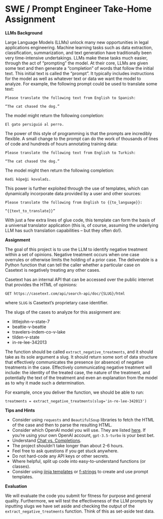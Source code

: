 # SWE / Prompt Engineer Take-Home Assignment

 
**LLMs Background**

Large Language Models (LLMs) unlock many new opportunities in legal applications engineering. Machine learning tasks such as data extraction, classification, summarization, and text generation have traditionally been very time-intensive undertakings. LLMs make these tasks much easier, through the act of “prompting” the model. At their core, LLMs are given some text and then generate a “completion” of words that follow the initial text. This initial text is called the “prompt”. It typically includes instructions for the model as well as whatever text or data we want the model to analyze. For example, the following prompt could be used to translate some text:

```
Please translate the following text from English to Spanish:

“The cat chased the dog.”
```

The model might return the following completion:

```
El gato persiguió al perro.
```

The power of this style of programming is that the prompts are incredibly flexible. A small change to the prompt can do the work of thousands of lines of code and hundreds of hours annotating training data:

```
Please translate the following text from English to Turkish:

“The cat chased the dog.”
```

The model might then return the following completion:

```
Kedi köpeği kovaladı.
```

This power is further exploited through the use of templates, which can dynamically incorporate data provided by a user and other sources:

```
Please translate the following from English to {{to_language}}:

“{{text_to_translate}}”
```

With just a few extra lines of glue code, this template can form the basis of a universal translator application (this is, of course, assuming the underlying LLM has such translation capabilities – but they often do!).

 
**Assignment**

The goal of this project is to use the LLM to identify negative treatment within a set of opinions. Negative treatment occurs when one case overrules or otherwise limits the holding of a prior case. The deliverable is a Python function that can tell the caller whether a particular case on Casetext is negatively treating any other cases.

Casetext has an internal API that can be accessed over the public internet that provides the HTML of opinions:

```
GET https://casetext.com/api/search-api/doc/{SLUG}/html
```

where `SLUG` is Casetext’s proprietary case identifier.

The slugs of the cases to analyze for this assignment are:

- littlejohn-v-state-7
- beattie-v-beattie
- travelers-indem-co-v-lake
- tilden-v-state
- in-re-lee-342013

The function should be called `extract_negative_treatments`, and it should take as its sole argument a slug. It should return some sort of data structure that effectively communicates the presence (or absence) of negative treatments in the case. Effectively communicating negative treatment will include: the identity of the treated case, the nature of the treatment, and potentially the text of the treatment and even an explanation from the model as to why it made such a determination.

For example, once you deliver the function, we should be able to run:

```
treatments = extract_negative_treatments(slug='in-re-lee-342013')
```

 
**Tips and Hints**

- Consider using `requests` and `BeautifulSoup` libraries to fetch the HTML of the case and then to parse the resulting HTML.
- Consider which OpenAI model you will use. They are listed [here](https://platform.openai.com/docs/models). If you’re using your own OpenAI account, `gpt-3.5-turbo` is your best bet.
- Understand [Chat vs. Completions](https://platform.openai.com/docs/guides/chat/chat-vs-completions).
- The project shouldn’t take longer than about 2-6 hours.
- Feel free to ask questions if you get stuck anywhere.
- Do not hard-code any API keys or other secrets.
- Where helpful, split up code into easy-to-understand functions (or classes).
- Consider using [jinja templates](https://jinja.palletsprojects.com/en/3.1.x/) or [f-strings](https://realpython.com/python-f-strings/) to create and use prompt templates.


**Evaluation**

We will evaluate the code you submit for fitness for purpose and general quality. Furthermore, we will test the effectiveness of the LLM prompts by inputting slugs we have set aside and checking the output of the `extract_negative_treatments` function. Think of this as set-aside test data.
